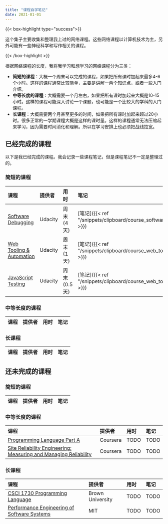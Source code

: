 ```yaml
---
title: "课程自学笔记"
date: 2021-01-01
---
```


{{< box-highlight type="success">}}

这个集子主要收集和整理我上过的网络课程。这些网络课程以计算机技术为主，另外可能有一些神经科学和写作相关的课程。

{{< /box-highlight >}}

根据网络课程的长度，我将我学习和想学习的网络课程分为三类：

* **简短的课程**：大概一个周末可以完成的课程，如果把所有课时加起来最多4-6个小时。这样的课程通常比较简单，主要是讲解一两个知识点，或者一些入门介绍。
* **中等长度的课程**：大概需要一个月左右，如果把所有课时加起来大概是10-15小时。这样的课程可能深入讨论一个课题，也可能是一个比较大的学科的入门课程。
* **长课程**：大概需要两个月甚至更多的时间，如果把所有课时加起来超过20小时。很多正常的一学期课程大概是这样的课时量。这样的课程通常无法压缩起来学习，因为需要时间消化和理解。所以在学习安排上也必须把战线拉宽。

## 已经完成的课程

以下是我已经完成的课程。我会记录一些课程笔记，但是课程笔记不一定是整理过的。

### 简短的课程

| 课程 | 提供者 | 用时 | 笔记 | 学习时间 |
| :--- | :----- | :--- | :--- | :--- |
| [Software Debugging](https://www.udacity.com/course/software-debugging--cs259) | Udacity | 周末(4天) |  [笔记]({{< ref "/snippets/clipboard/course_software_debugging.md" >}}) | 2021/01 |
| [Web Tooling & Automation](https://www.udacity.com/course/web-tooling-automation--ud892) | Udacity | 周末(1天) | [笔记]({{< ref "/snippets/clipboard/course_web_tooling_automation.md" >}}) | 2021/01 |
| [JavaScript Testing](https://www.udacity.com/course/javascript-testing--ud549) | Udacity | 周末 (0.5天) | [笔记]({{< ref "/snippets/clipboard/course_web_tooling_automation.md" >}}) | 2021/01 |

### 中等长度的课程

| 课程 | 提供者 | 用时 | 笔记 |
| :--- | :----- | :--- | :--- |

### 长课程

| 课程 | 提供者 | 用时 | 笔记 |
| :--- | :----- | :--- | :--- |


## 还未完成的课程

### 简短的课程

| 课程 | 提供者 | 用时 | 笔记 |
| :--- | :----- | :--- | :--- |

### 中等长度的课程

| 课程 | 提供者 | 用时 | 笔记 |
| :--- | :----- | :--- | :--- |
| [Programming Language Part A](https://www.coursera.org/learn/programming-languages) | Coursera | TODO | TODO |
| [Site Reliability Engineering: Measuring and Managing Reliability](https://www.coursera.org/learn/site-reliability-engineering-slos) | Coursera | TODO | TODO |
### 长课程

| 课程 | 提供者 | 用时 | 笔记 |
| :--- | :----- | :--- | :--- |
| [CSCI 1730 Programming Language](http://cs.brown.edu/courses/cs173/2012/Videos/) | Brown University | TODO | TODO |
| [Performance Engineering of Software Systems](https://ocw.mit.edu/courses/electrical-engineering-and-computer-science/6-172-performance-engineering-of-software-systems-fall-2018/index.htm) | MIT | TODO | TODO |

